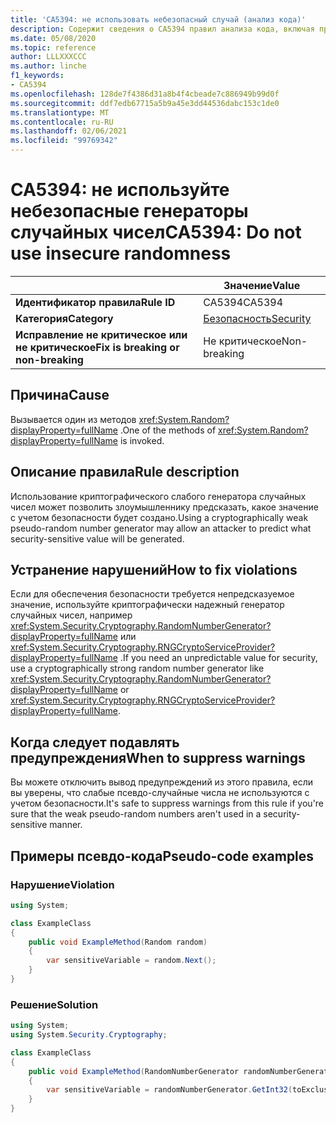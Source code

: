 ```yaml
---
title: 'CA5394: не использовать небезопасный случай (анализ кода)'
description: Содержит сведения о CA5394 правил анализа кода, включая причины, способы устранения нарушений и время их подавления.
ms.date: 05/08/2020
ms.topic: reference
author: LLLXXXCCC
ms.author: linche
f1_keywords:
- CA5394
ms.openlocfilehash: 128de7f4386d31a8b4f4cbeade7c886949b99d0f
ms.sourcegitcommit: ddf7edb67715a5b9a45e3dd44536dabc153c1de0
ms.translationtype: MT
ms.contentlocale: ru-RU
ms.lasthandoff: 02/06/2021
ms.locfileid: "99769342"
---
```

# <a name="ca5394-do-not-use-insecure-randomness"></a><span data-ttu-id="4860c-103">CA5394: не используйте небезопасные генераторы случайных чисел</span><span class="sxs-lookup"><span data-stu-id="4860c-103">CA5394: Do not use insecure randomness</span></span>

| | <span data-ttu-id="4860c-104">Значение</span><span class="sxs-lookup"><span data-stu-id="4860c-104">Value</span></span> |
|-|-|
| <span data-ttu-id="4860c-105">**Идентификатор правила**</span><span class="sxs-lookup"><span data-stu-id="4860c-105">**Rule ID**</span></span> |<span data-ttu-id="4860c-106">CA5394</span><span class="sxs-lookup"><span data-stu-id="4860c-106">CA5394</span></span>|
| <span data-ttu-id="4860c-107">**Категория**</span><span class="sxs-lookup"><span data-stu-id="4860c-107">**Category**</span></span> |[<span data-ttu-id="4860c-108">Безопасность</span><span class="sxs-lookup"><span data-stu-id="4860c-108">Security</span></span>](security-warnings.md)|
| <span data-ttu-id="4860c-109">**Исправление не критическое или не критическое**</span><span class="sxs-lookup"><span data-stu-id="4860c-109">**Fix is breaking or non-breaking**</span></span> |<span data-ttu-id="4860c-110">Не критическое</span><span class="sxs-lookup"><span data-stu-id="4860c-110">Non-breaking</span></span>|

## <a name="cause"></a><span data-ttu-id="4860c-111">Причина</span><span class="sxs-lookup"><span data-stu-id="4860c-111">Cause</span></span>

<span data-ttu-id="4860c-112">Вызывается один из методов <xref:System.Random?displayProperty=fullName> .</span><span class="sxs-lookup"><span data-stu-id="4860c-112">One of the methods of <xref:System.Random?displayProperty=fullName> is invoked.</span></span>

## <a name="rule-description"></a><span data-ttu-id="4860c-113">Описание правила</span><span class="sxs-lookup"><span data-stu-id="4860c-113">Rule description</span></span>

<span data-ttu-id="4860c-114">Использование криптографического слабого генератора случайных чисел может позволить злоумышленнику предсказать, какое значение с учетом безопасности будет создано.</span><span class="sxs-lookup"><span data-stu-id="4860c-114">Using a cryptographically weak pseudo-random number generator may allow an attacker to predict what security-sensitive value will be generated.</span></span>

## <a name="how-to-fix-violations"></a><span data-ttu-id="4860c-115">Устранение нарушений</span><span class="sxs-lookup"><span data-stu-id="4860c-115">How to fix violations</span></span>

<span data-ttu-id="4860c-116">Если для обеспечения безопасности требуется непредсказуемое значение, используйте криптографически надежный генератор случайных чисел, например <xref:System.Security.Cryptography.RandomNumberGenerator?displayProperty=fullName> или <xref:System.Security.Cryptography.RNGCryptoServiceProvider?displayProperty=fullName> .</span><span class="sxs-lookup"><span data-stu-id="4860c-116">If you need an unpredictable value for security, use a cryptographically strong random number generator like <xref:System.Security.Cryptography.RandomNumberGenerator?displayProperty=fullName> or <xref:System.Security.Cryptography.RNGCryptoServiceProvider?displayProperty=fullName>.</span></span>

## <a name="when-to-suppress-warnings"></a><span data-ttu-id="4860c-117">Когда следует подавлять предупреждения</span><span class="sxs-lookup"><span data-stu-id="4860c-117">When to suppress warnings</span></span>

<span data-ttu-id="4860c-118">Вы можете отключить вывод предупреждений из этого правила, если вы уверены, что слабые псевдо-случайные числа не используются с учетом безопасности.</span><span class="sxs-lookup"><span data-stu-id="4860c-118">It's safe to suppress warnings from this rule if you're sure that the weak pseudo-random numbers aren't used in a security-sensitive manner.</span></span>

## <a name="pseudo-code-examples"></a><span data-ttu-id="4860c-119">Примеры псевдо-кода</span><span class="sxs-lookup"><span data-stu-id="4860c-119">Pseudo-code examples</span></span>

### <a name="violation"></a><span data-ttu-id="4860c-120">Нарушение</span><span class="sxs-lookup"><span data-stu-id="4860c-120">Violation</span></span>

```csharp
using System;

class ExampleClass
{
    public void ExampleMethod(Random random)
    {
        var sensitiveVariable = random.Next();
    }
}
```

### <a name="solution"></a><span data-ttu-id="4860c-121">Решение</span><span class="sxs-lookup"><span data-stu-id="4860c-121">Solution</span></span>

```csharp
using System;
using System.Security.Cryptography;

class ExampleClass
{
    public void ExampleMethod(RandomNumberGenerator randomNumberGenerator, int toExclusive)
    {
        var sensitiveVariable = randomNumberGenerator.GetInt32(toExclusive);
    }
}
```
